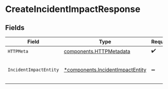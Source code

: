 # CreateIncidentImpactResponse


## Fields

| Field                                                                               | Type                                                                                | Required                                                                            | Description                                                                         |
| ----------------------------------------------------------------------------------- | ----------------------------------------------------------------------------------- | ----------------------------------------------------------------------------------- | ----------------------------------------------------------------------------------- |
| `HTTPMeta`                                                                          | [components.HTTPMetadata](../../models/components/httpmetadata.md)                  | :heavy_check_mark:                                                                  | N/A                                                                                 |
| `IncidentImpactEntity`                                                              | [*components.IncidentImpactEntity](../../models/components/incidentimpactentity.md) | :heavy_minus_sign:                                                                  | Add impacted infrastructure to an incident                                          |